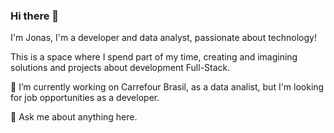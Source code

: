 ### Hi there 👋

I'm Jonas, I'm a developer and data analyst, passionate about technology!

This is a space where I spend part of my time, creating and imagining solutions and projects about development Full-Stack.

🔭 I’m currently working on Carrefour Brasil, as a data analist, but I'm looking for job opportunities as a developer.

💬 Ask me about anything here.
